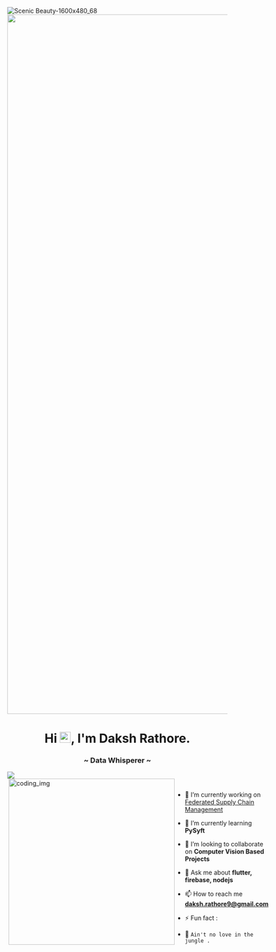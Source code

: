 <!--
**Daksh1603/Daksh1603** is a ✨ _special![wallp (1)](https://user-images.githubusercontent.com/90456255/211994791-27113833-33dd-4573-a799-f92a833b3cb7.jpg)
_ ✨ repository because its `README.md` (this file) appears on your GitHub profile.
![wallp](https://user-images.githubusercontent.com/90456255/211994145-5083ce2a-4583-42d7-9f2c-8123c3fd9c32.jpg)
![1](https://user-images.githubusercontent.com/90456255/211994159-01a66a17-1135-4795-8183-91ac35017df4.png)
![Icon](https://user-images.githubusercontent.com/90456255/211994163-387316d1-1544-48ea-82d6-d0c0ac0a74ae.gif)
![bar](https://user-images.githubusercontent.com/90456255/211997037-aae01583-c37a-4288-977b-0a8240dcbefc.gif)
![g4](https://user-images.githubusercontent.com/90456255/211998043-dec0106e-74b0-4dd7-8141-ae04c95daf29.gif)
![g3](https://user-images.githubusercontent.com/90456255/211998053-16043258-3f0c-4168-9e99-37bba53ad04f.gif)
![g1](https://user-images.githubusercontent.com/90456255/211998061-9f1bdf0a-a76e-430d-bedd-35c07a8230d7.gif)


Here are some ideas to get you started:

- 🔭 I’m currently working on ...
- 🌱 I’m currently learning ...
- 👯 I’m looking to collaborate on ...
- 🤔 I’m looking for help with ...
- 💬 Ask me about ...
- 📫 How to reach me: ...
- 😄 Pronouns: ...
- ⚡ Fun fact: ...
-->

![Scenic Beauty-1600x480_68](https://user-images.githubusercontent.com/90456255/211994791-27113833-33dd-4573-a799-f92a833b3cb7.jpg)
<img src="https://user-images.githubusercontent.com/90456255/211998043-dec0106e-74b0-4dd7-8141-ae04c95daf29.gif" width="1600px">
<h1 align="center">Hi <img src="https://media.giphy.com/media/hvRJCLFzcasrR4ia7z/giphy.gif" width="25px">, I'm Daksh Rathore.</h1>
<h3 align="center">~ Data Whisperer ~</h3>

<img src="https://user-images.githubusercontent.com/90456255/211997037-aae01583-c37a-4288-977b-0a8240dcbefc.gif">

<!--<p align="left"> <img src="https://komarev.com/ghpvc/?username=blackdagger007&label=Profile%20views&color=0e75b6&style=flat" alt="blackdagger007" /> </p>
 -->
<div style="display:flex">
  <img align="right" alt="coding_img" width="380" src="https://user-images.githubusercontent.com/90456255/211994163-387316d1-1544-48ea-82d6-d0c0ac0a74ae.gif">
  </p>

- 🔭 I’m currently working on [Federated Supply Chain Management]()

- 🌱 I’m currently learning **PySyft**

- 👯 I’m looking to collaborate on **Computer Vision Based Projects**

- 💬 Ask me about **flutter, firebase, nodejs**

- 📫 How to reach me **daksh.rathore9@gmail.com**

- ⚡ Fun fact : 

- 🐍 `Ain't no love in the jungle .`
</div>

